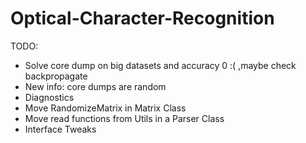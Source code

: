 # Optical-Character-Recognition

TODO:
- Solve core dump on big datasets and accuracy 0 :( ,maybe check backpropagate
- New info: core dumps are random
- Diagnostics
- Move RandomizeMatrix in Matrix Class
- Move read functions from Utils in a Parser Class
- Interface Tweaks
